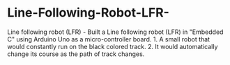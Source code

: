 # Line-Following-Robot-LFR-
Line following robot (LFR) - Built a Line following robot (LFR) in "Embedded C" using Arduino Uno as a micro-controller board. 1. A small robot that would constantly run on the black colored track. 2. It would automatically change its course as the path of track changes.
